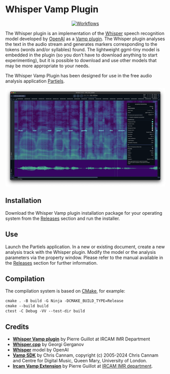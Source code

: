 # Whisper Vamp Plugin

<p align="center">
    <a href="https://github.com/Ircam-Partiels/whisper-vamp-plugin/actions/workflows/ci.yml"><img src="https://github.com/Ircam-Partiels/whisper-vamp-plugin/actions/workflows/ci.yml/badge.svg" alt="Workflows"></a>
  </p>

The Whisper plugin is an implementation of the [Whisper](https://github.com/openai/whisper) speech recognition model developed by [OpenAI](https://openai.com/) as a [Vamp plugin](https://www.vamp-plugins.org/). The Whisper plugin analyses the text in the audio stream and generates markers corresponding to the tokens (words and/or syllables) found. The lightweight ggml-tiny model is embedded in the plugin (so you don’t have to download anything to start experimenting), but it is possible to download and use other models that may be more appropriate to your needs.

The Whisper Vamp Plugin has been designed for use in the free audio analysis application [Partiels](https://forum.ircam.fr/projects/detail/partiels/).

<p align="center">
<img src="./resource/Screenshot.png" alt="Screenshot" width=720>
</p>

## Installation

Download the Whisper Vamp plugin installation package for your operating system from the [Releases](https://github.com/Ircam-Partiels/whisper-vamp-plugin/releases) section and run the installer. 

## Use 

Launch the Partiels application. In a new or existing document, create a new analysis track with the Whisper plugin. Modify the model or the analysis parameters via the property window. Please refer to the manual available in the [Releases](https://github.com/Ircam-Partiels/whisper-vamp-plugin/releases) section for further information.

## Compilation

The compilation system is based on [CMake](https://cmake.org/), for example:
```
cmake . -B build -G Ninja -DCMAKE_BUILD_TYPE=Release
cmake --build build
ctest -C Debug -VV --test-dir build
```

## Credits

- **[Whisper Vamp plugin](https://www.ircam.fr/)** by Pierre Guillot at IRCAM IMR Department
- **[Whisper.cpp](https://github.com/ggerganov/whisper.cpp)** by Georgi Gerganov
- **[Whisper](https://github.com/openai/whisper)** model by OpenAI
- **[Vamp SDK](https://github.com/vamp-plugins/vamp-plugin-sdk)** by Chris Cannam, copyright (c) 2005-2024 Chris Cannam and Centre for Digital Music, Queen Mary, University of London.
- **[Ircam Vamp Extension](https://github.com/Ircam-Partiels/ircam-vamp-extension)** by Pierre Guillot at [IRCAM IMR department](https://www.ircam.fr/).  
